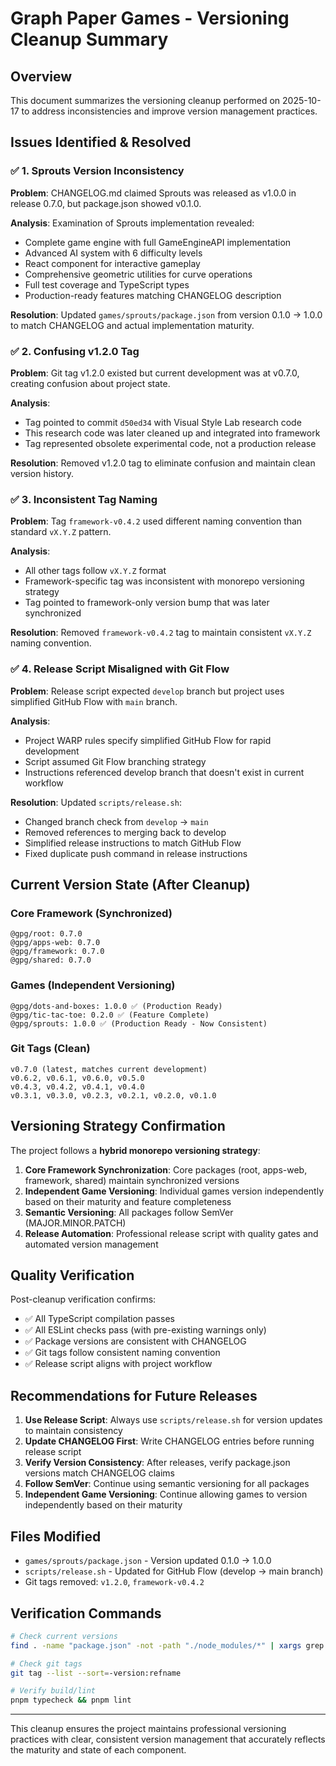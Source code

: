 # Graph Paper Games - Versioning Cleanup Summary

## Overview
This document summarizes the versioning cleanup performed on 2025-10-17 to address inconsistencies and improve version management practices.

## Issues Identified & Resolved

### ✅ 1. Sprouts Version Inconsistency
**Problem**: CHANGELOG.md claimed Sprouts was released as v1.0.0 in release 0.7.0, but package.json showed v0.1.0.

**Analysis**: Examination of Sprouts implementation revealed:
- Complete game engine with full GameEngineAPI implementation
- Advanced AI system with 6 difficulty levels
- React component for interactive gameplay
- Comprehensive geometric utilities for curve operations
- Full test coverage and TypeScript types
- Production-ready features matching CHANGELOG description

**Resolution**: Updated `games/sprouts/package.json` from version 0.1.0 → 1.0.0 to match CHANGELOG and actual implementation maturity.

### ✅ 2. Confusing v1.2.0 Tag
**Problem**: Git tag v1.2.0 existed but current development was at v0.7.0, creating confusion about project state.

**Analysis**: 
- Tag pointed to commit `d50ed34` with Visual Style Lab research code
- This research code was later cleaned up and integrated into framework
- Tag represented obsolete experimental code, not a production release

**Resolution**: Removed v1.2.0 tag to eliminate confusion and maintain clean version history.

### ✅ 3. Inconsistent Tag Naming
**Problem**: Tag `framework-v0.4.2` used different naming convention than standard `vX.Y.Z` pattern.

**Analysis**: 
- All other tags follow `vX.Y.Z` format
- Framework-specific tag was inconsistent with monorepo versioning strategy
- Tag pointed to framework-only version bump that was later synchronized

**Resolution**: Removed `framework-v0.4.2` tag to maintain consistent `vX.Y.Z` naming convention.

### ✅ 4. Release Script Misaligned with Git Flow
**Problem**: Release script expected `develop` branch but project uses simplified GitHub Flow with `main` branch.

**Analysis**: 
- Project WARP rules specify simplified GitHub Flow for rapid development
- Script assumed Git Flow branching strategy
- Instructions referenced develop branch that doesn't exist in current workflow

**Resolution**: Updated `scripts/release.sh`:
- Changed branch check from `develop` → `main`
- Removed references to merging back to develop
- Simplified release instructions to match GitHub Flow
- Fixed duplicate push command in release instructions

## Current Version State (After Cleanup)

### Core Framework (Synchronized)
```
@gpg/root: 0.7.0
@gpg/apps-web: 0.7.0  
@gpg/framework: 0.7.0
@gpg/shared: 0.7.0
```

### Games (Independent Versioning)
```
@gpg/dots-and-boxes: 1.0.0 ✅ (Production Ready)
@gpg/tic-tac-toe: 0.2.0 ✅ (Feature Complete)
@gpg/sprouts: 1.0.0 ✅ (Production Ready - Now Consistent)
```

### Git Tags (Clean)
```
v0.7.0 (latest, matches current development)
v0.6.2, v0.6.1, v0.6.0, v0.5.0
v0.4.3, v0.4.2, v0.4.1, v0.4.0
v0.3.1, v0.3.0, v0.2.3, v0.2.1, v0.2.0, v0.1.0
```

## Versioning Strategy Confirmation

The project follows a **hybrid monorepo versioning strategy**:

1. **Core Framework Synchronization**: Core packages (root, apps-web, framework, shared) maintain synchronized versions
2. **Independent Game Versioning**: Individual games version independently based on their maturity and feature completeness
3. **Semantic Versioning**: All packages follow SemVer (MAJOR.MINOR.PATCH)
4. **Release Automation**: Professional release script with quality gates and automated version management

## Quality Verification

Post-cleanup verification confirms:
- ✅ All TypeScript compilation passes
- ✅ All ESLint checks pass (with pre-existing warnings only)
- ✅ Package versions are consistent with CHANGELOG
- ✅ Git tags follow consistent naming convention
- ✅ Release script aligns with project workflow

## Recommendations for Future Releases

1. **Use Release Script**: Always use `scripts/release.sh` for version updates to maintain consistency
2. **Update CHANGELOG First**: Write CHANGELOG entries before running release script
3. **Verify Version Consistency**: After releases, verify package.json versions match CHANGELOG claims
4. **Follow SemVer**: Continue using semantic versioning for all packages
5. **Independent Game Versioning**: Continue allowing games to version independently based on their maturity

## Files Modified

- `games/sprouts/package.json` - Version updated 0.1.0 → 1.0.0
- `scripts/release.sh` - Updated for GitHub Flow (develop → main branch)
- Git tags removed: `v1.2.0`, `framework-v0.4.2`

## Verification Commands

```bash
# Check current versions
find . -name "package.json" -not -path "./node_modules/*" | xargs grep '"version"'

# Check git tags
git tag --list --sort=-version:refname

# Verify build/lint
pnpm typecheck && pnpm lint
```

---

This cleanup ensures the project maintains professional versioning practices with clear, consistent version management that accurately reflects the maturity and state of each component.